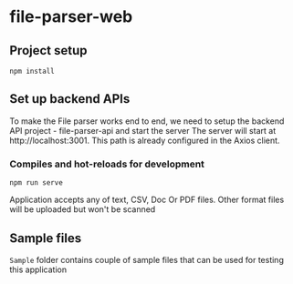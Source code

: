 # file-parser-web

## Project setup
```
npm install
```
## Set up backend APIs
To make the File parser works end to end, we need to setup the backend API project - file-parser-api and start the server
The server will start at http://localhost:3001. This path is already configured in the Axios client.

### Compiles and hot-reloads for development
```
npm run serve
```

Application accepts any of text, CSV, Doc Or PDF files. Other format files will be uploaded but won't be scanned


## Sample files
`Sample` folder contains couple of sample files that can be used for testing this application
